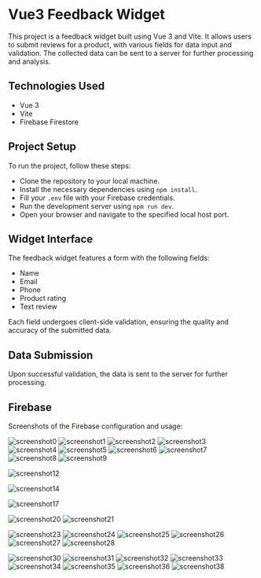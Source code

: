 # Vue3 Feedback Widget
This project is a feedback widget built using Vue 3 and Vite. It allows users to submit reviews for a product, with various fields for data input and validation. The collected data can be sent to a server for further processing and analysis.

## Technologies Used
- Vue 3
- Vite
- Firebase Firestore

## Project Setup
To run the project, follow these steps:

- Clone the repository to your local machine.
- Install the necessary dependencies using `npm install`.
- Fill your `.env` file with your Firebase credentials.
- Run the development server using `npm run dev`.
- Open your browser and navigate to the specified local host port.

## Widget Interface
The feedback widget features a form with the following fields:

- Name
- Email
- Phone
- Product rating
- Text review

Each field undergoes client-side validation, ensuring the quality and accuracy of the submitted data.

## Data Submission
Upon successful validation, the data is sent to the server for further processing.

## Firebase
Screenshots of the Firebase configuration and usage:

![screenshot0](https://github.com/1abcdesign/vue3-feedback-widget/blob/main/docs/firebase1.png)
![screenshot1](https://github.com/1abcdesign/vue3-feedback-widget/blob/main/docs/firebase2.png)
![screenshot2](https://github.com/1abcdesign/vue3-feedback-widget/blob/main/docs/firebase3.png)
![screenshot3](https://github.com/1abcdesign/vue3-feedback-widget/blob/main/docs/firebase4.png)
![screenshot4](https://github.com/1abcdesign/vue3-feedback-widget/blob/main/docs/firebase5.png)
![screenshot5](https://github.com/1abcdesign/vue3-feedback-widget/blob/main/docs/firebase6.png)
![screenshot6](https://github.com/1abcdesign/vue3-feedback-widget/blob/main/docs/firebase7.png)
![screenshot7](https://github.com/1abcdesign/vue3-feedback-widget/blob/main/docs/firebase8.png)
![screenshot8](https://github.com/1abcdesign/vue3-feedback-widget/blob/main/docs/firebase9.png)
![screenshot9](https://github.com/1abcdesign/vue3-feedback-widget/blob/main/docs/firebase10.png)

![screenshot12](https://github.com/1abcdesign/vue3-feedback-widget/blob/main/docs/firebase13.png)

![screenshot14](https://github.com/1abcdesign/vue3-feedback-widget/blob/main/docs/firebase15.png)

![screenshot17](https://github.com/1abcdesign/vue3-feedback-widget/blob/main/docs/firebase18.png)

![screenshot20](https://github.com/1abcdesign/vue3-feedback-widget/blob/main/docs/firebase21.png)
![screenshot21](https://github.com/1abcdesign/vue3-feedback-widget/blob/main/docs/firebase22.png)

![screenshot23](https://github.com/1abcdesign/vue3-feedback-widget/blob/main/docs/firebase24.png)
![screenshot24](https://github.com/1abcdesign/vue3-feedback-widget/blob/main/docs/firebase25.png)
![screenshot25](https://github.com/1abcdesign/vue3-feedback-widget/blob/main/docs/firebase26.png)
![screenshot26](https://github.com/1abcdesign/vue3-feedback-widget/blob/main/docs/firebase27.png)
![screenshot27](https://github.com/1abcdesign/vue3-feedback-widget/blob/main/docs/firebase28.png)
![screenshot28](https://github.com/1abcdesign/vue3-feedback-widget/blob/main/docs/firebase29.png)

![screenshot30](https://github.com/1abcdesign/vue3-feedback-widget/blob/main/docs/firebase31.png)
![screenshot31](https://github.com/1abcdesign/vue3-feedback-widget/blob/main/docs/firebase32.png)
![screenshot32](https://github.com/1abcdesign/vue3-feedback-widget/blob/main/docs/firebase33.png)
![screenshot33](https://github.com/1abcdesign/vue3-feedback-widget/blob/main/docs/firebase34.png)
![screenshot34](https://github.com/1abcdesign/vue3-feedback-widget/blob/main/docs/firebase35.png)
![screenshot35](https://github.com/1abcdesign/vue3-feedback-widget/blob/main/docs/firebase36.png)
![screenshot36](https://github.com/1abcdesign/vue3-feedback-widget/blob/main/docs/firebase37.png)
![screenshot38](https://github.com/1abcdesign/vue3-feedback-widget/blob/main/docs/firebase38.png)